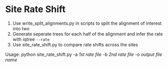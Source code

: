 # Site Rate Shift

1. Use write_split_alignments.py in scripts to split the alignment of interest into two
2. Generate seperate trees for each half of the alignment and infer the rate with iqtree `--rate`
3. Use site_rate_shift.py to compare rate shifts across the sites 

Usage: python site_rate_shift.py -a *1st rate file* -b *2nd rate file* -o *output file name*